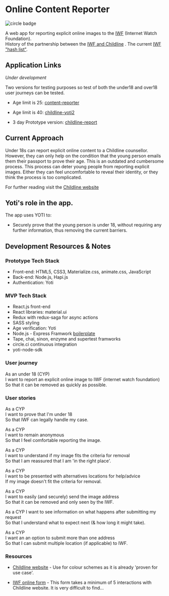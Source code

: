 # Online Content Reporter

![circle badge](https://circleci.com/gh/childline-yoti/online-content-reporter.png?circle-token=key-8f574d3ae5bfff8a00adc63d005cc1ab)

A web app for reporting explicit online images to the [IWF](https://www.iwf.org.uk/) (Internet Watch Foundation).  
History of the partnership between the [IWF and Childline](https://www.iwf.org.uk/news/childline-and-internet-watch-foundation-form-new-partnership-to-help-young-people-remove) .
The current  [IWF "hash list"](https://www.iwf.org.uk/become-a-member/services-for-members/image-hash-list).

## Application Links

*Under development*

Two versions for testing purposes so test of both the under18 and over18 user journeys can be tested.
- Age limit is 25: [content-reporter](https://content-reporter.herokuapp.com/)
- Age limit is 40: [childline-yoti2](http://childline-yoti2.herokuapp.com/)

- 3 day Prototype version: [childline-report](https://childline-report-image.herokuapp.com)



## Current Approach

Under 18s can report explicit online content to a Childline counsellor. However, they can only help on the condition
that the young person emails them their passport to prove their age. This is an outdated and cumbersome process.
This process can deter young people from reporting explicit images. Either they can feel uncomfortable to reveal their identity, or they think the process is too complicated.

For further reading visit the [Childline website](https://www.childline.org.uk/info-advice/bullying-abuse-safety/online-mobile-safety/sexting/)

## Yoti's role in the app.

The app uses YOTI to:
- Securely prove that the young person is under 18, without requiring any further information, thus removing the current barriers.


## Development Resources & Notes

### Prototype Tech Stack

- Front-end: HTML5, CSS3, Materialize.css, animate.css, JavaScript
- Back-end: Node.js, Hapi.js
- Authentication: Yoti

### MVP Tech Stack

- React.js front-end
- React libraries: material.ui
- Redux with redux-saga for async actions
- SASS styling
- Age verification: Yoti
- Node.js - Express Framwork [boilerplate](https://github.com/SavageWilliam/express-server-boilerplate)
- Tape, chai, sinon, enzyme and supertest framworks
- circle.ci continuous integration
- yoti-node-sdk

### User journey

As an under 18 (CYP)  
I want to report an explicit online image to IWF (internet watch foundation)  
So that it can be removed as quickly as possible.  

### User stories

As a CYP  
I want to prove that I'm under 18  
So that IWF can legally handle my case.  

As a CYP  
I want to remain anonymous  
So that I feel comfortable reporting the image.  

As a CYP  
I want to understand if my image fits the criteria for removal  
So that I am reassured that I am 'in the right place'.  

As a CYP  
I want to be presented with alternatives locations for help/advice  
If my image doesn't fit the criteria for removal.  

As a CYP  
I want to easily (and securely) send the image address  
So that it can be removed and only seen by the IWF.  

As a CYP
I want to see information on what happens after submitting my request  
So that I understand what to expect next (& how long it might take).  

As a CYP  
I want an an option to submit more than one address  
So that I can submit multiple location (if applicable) to IWF.  

### Resources

- [Childline website](https://www.childline.org.uk/info-advice/bullying-abuse-safety/online-mobile-safety/sexting/) - Use for colour schemes as it is already 'proven for use case'.

- [IWF online form](https://www.iwf.org.uk/) - This form takes a minimum of 5 interactions with Childline website. It is very difficult to find...
